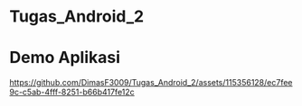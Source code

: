 # Tugas_Android_2

# Demo Aplikasi

https://github.com/DimasF3009/Tugas_Android_2/assets/115356128/ec7fee9c-c5ab-4fff-8251-b66b417fe12c



